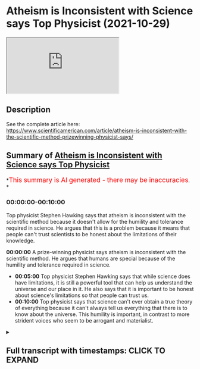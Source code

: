 # Atheism is Inconsistent with Science says Top Physicist (2021-10-29)

<iframe loading='lazy' allow='autoplay' src='https://www.youtube.com/embed/iCcA-kuASDQ'></iframe>

## Description

See the complete article here: <https://www.scientificamerican.com/article/atheism-is-inconsistent-with-the-scientific-method-prizewinning-physicist-says/>

## Summary of [Atheism is Inconsistent with Science says Top Physicist](https://www.youtube.com/watch?v=iCcA-kuASDQ)

\*<span style="color:red; font-size:125%">This summary is AI generated - there may be inaccuracies</span>. \*

### <a onclick="modifyYTiframeseektime('0')">00:00:00-00:10:00</a>

Top physicist Stephen Hawking says that atheism is inconsistent with the scientific method because it doesn't allow for the humility and tolerance required in science. He argues that this is a problem because it means that people can't trust scientists to be honest about the limitations of their knowledge.

**<a onclick="modifyYTiframeseektime('0')">00:00:00</a>** A prize-winning physicist says atheism is inconsistent with the scientific method. He argues that humans are special because of the humility and tolerance required in science.

*   **<a onclick="modifyYTiframeseektime('300')">00:05:00</a>** Top physicist Stephen Hawking says that while science does have limitations, it is still a powerful tool that can help us understand the universe and our place in it. He also says that it is important to be honest about science's limitations so that people can trust us.
*   **<a onclick="modifyYTiframeseektime('600')">00:10:00</a>** Top physicist says that science can't ever obtain a true theory of everything because it can't always tell us everything that there is to know about the universe. This humility is important, in contrast to more strident voices who seem to be arrogant and materialist.

<details><summary><h2>Full transcript with timestamps: CLICK TO EXPAND</h2></summary>

<a onclick="modifyYTiframeseektime('1')">0:00:01</a> atheism is inconsistent with the\ <a onclick="modifyYTiframeseektime('4')">0:00:04</a> scientific method a prize-winning\ <a onclick="modifyYTiframeseektime('7')">0:00:07</a> physicist says\ <a onclick="modifyYTiframeseektime('9')">0:00:09</a> in conversation with scientific american\ <a onclick="modifyYTiframeseektime('11')">0:00:11</a> the leading american journal the\ <a onclick="modifyYTiframeseektime('13')">0:00:13</a> templeton prize winner does not pull\ <a onclick="modifyYTiframeseektime('16')">0:00:16</a> punches on the limits of science the\ <a onclick="modifyYTiframeseektime('18')">0:00:18</a> value of humility and the irrationality\ <a onclick="modifyYTiframeseektime('22')">0:00:22</a> of non-belief\ <a onclick="modifyYTiframeseektime('24')">0:00:24</a> professor marcelo gleicer is a\ <a onclick="modifyYTiframeseektime('27')">0:00:27</a> theoretical physicist at dartmouth\ <a onclick="modifyYTiframeseektime('30')">0:00:30</a> college this is an elite academic\ <a onclick="modifyYTiframeseektime('32')">0:00:32</a> institution in the us\ <a onclick="modifyYTiframeseektime('34')">0:00:34</a> and a prolific science popularizer who\ <a onclick="modifyYTiframeseektime('37')">0:00:37</a> won the templeton prize\ <a onclick="modifyYTiframeseektime('39')">0:00:39</a> the award from the john templeton\ <a onclick="modifyYTiframeseektime('41')">0:00:41</a> foundation recognizes an individual\ <a onclick="modifyYTiframeseektime('44')">0:00:44</a> quote who has made an exceptional\ <a onclick="modifyYTiframeseektime('46')">0:00:46</a> contribution to affirming life's\ <a onclick="modifyYTiframeseektime('48')">0:00:48</a> spiritual dimension end quote its past\ <a onclick="modifyYTiframeseektime('52')">0:00:52</a> recipients include\ <a onclick="modifyYTiframeseektime('54')">0:00:54</a> sir martin rees the astronomer royal\ <a onclick="modifyYTiframeseektime('56')">0:00:56</a> here in the uk and freeman dyson\ <a onclick="modifyYTiframeseektime('60')">0:01:00</a> across his 35 year career in science\ <a onclick="modifyYTiframeseektime('63')">0:01:03</a> professor gleicer's research has covered\ <a onclick="modifyYTiframeseektime('66')">0:01:06</a> the early universe to the behavior of\ <a onclick="modifyYTiframeseektime('68')">0:01:08</a> fundamental particles and the origins of\ <a onclick="modifyYTiframeseektime('72')">0:01:12</a> life\ <a onclick="modifyYTiframeseektime('73')">0:01:13</a> but in awarding him\ <a onclick="modifyYTiframeseektime('75')">0:01:15</a> its most prestigious honor the templeton\ <a onclick="modifyYTiframeseektime('78')">0:01:18</a> foundation chiefly cited his status as a\ <a onclick="modifyYTiframeseektime('81')">0:01:21</a> leading public intellectual revealing\ <a onclick="modifyYTiframeseektime('84')">0:01:24</a> quote the historical philosophical and\ <a onclick="modifyYTiframeseektime('87')">0:01:27</a> cultural links between science the\ <a onclick="modifyYTiframeseektime('89')">0:01:29</a> humanities and spirituality\ <a onclick="modifyYTiframeseektime('93')">0:01:33</a> the journal scientific americans spoke\ <a onclick="modifyYTiframeseektime('95')">0:01:35</a> with professor glyser about the need for\ <a onclick="modifyYTiframeseektime('98')">0:01:38</a> humility in science why humans are\ <a onclick="modifyYTiframeseektime('100')">0:01:40</a> special\ <a onclick="modifyYTiframeseektime('102')">0:01:42</a> and the fundamental source of his\ <a onclick="modifyYTiframeseektime('104')">0:01:44</a> curiosity as a physicist\ <a onclick="modifyYTiframeseektime('107')">0:01:47</a> and the journal asked him which aspect\ <a onclick="modifyYTiframeseektime('109')">0:01:49</a> of your work do you think is most\ <a onclick="modifyYTiframeseektime('111')">0:01:51</a> relevant to the templeton foundation's\ <a onclick="modifyYTiframeseektime('114')">0:01:54</a> spiritual aims and he says probably my\ <a onclick="modifyYTiframeseektime('117')">0:01:57</a> belief in humility\ <a onclick="modifyYTiframeseektime('119')">0:01:59</a> i believe we should take a much humbler\ <a onclick="modifyYTiframeseektime('122')">0:02:02</a> approach to knowledge in the sense that\ <a onclick="modifyYTiframeseektime('124')">0:02:04</a> if you look carefully at the way science\ <a onclick="modifyYTiframeseektime('127')">0:02:07</a> works you'll see that yes it is\ <a onclick="modifyYTiframeseektime('129')">0:02:09</a> wonderful magnificent but it has limits\ <a onclick="modifyYTiframeseektime('133')">0:02:13</a> and this is a really important point he\ <a onclick="modifyYTiframeseektime('134')">0:02:14</a> makes i think\ <a onclick="modifyYTiframeseektime('136')">0:02:16</a> and we have to understand and respect\ <a onclick="modifyYTiframeseektime('138')">0:02:18</a> those limits\ <a onclick="modifyYTiframeseektime('140')">0:02:20</a> and by doing that we understand\ <a onclick="modifyYTiframeseektime('142')">0:02:22</a> understand how science advances\ <a onclick="modifyYTiframeseektime('144')">0:02:24</a> science becomes\ <a onclick="modifyYTiframeseektime('146')">0:02:26</a> really a deeply spiritual conversation\ <a onclick="modifyYTiframeseektime('149')">0:02:29</a> with the mysterious about all the things\ <a onclick="modifyYTiframeseektime('152')">0:02:32</a> we don't know\ <a onclick="modifyYTiframeseektime('154')">0:02:34</a> so that's one answer to your question he\ <a onclick="modifyYTiframeseektime('156')">0:02:36</a> says\ <a onclick="modifyYTiframeseektime('157')">0:02:37</a> and that has nothing to do with\ <a onclick="modifyYTiframeseektime('158')">0:02:38</a> organized religion obviously but it does\ <a onclick="modifyYTiframeseektime('160')">0:02:40</a> inform my position against atheism\ <a onclick="modifyYTiframeseektime('164')">0:02:44</a> i consider myself an agnostic he says\ <a onclick="modifyYTiframeseektime('168')">0:02:48</a> then he's asked why are you against\ <a onclick="modifyYTiframeseektime('170')">0:02:50</a> atheism it's very interesting\ <a onclick="modifyYTiframeseektime('172')">0:02:52</a> and he says i honestly think atheism is\ <a onclick="modifyYTiframeseektime('175')">0:02:55</a> inconsistent with the scientific method\ <a onclick="modifyYTiframeseektime('178')">0:02:58</a> what i mean by that is what is atheism\ <a onclick="modifyYTiframeseektime('182')">0:03:02</a> it's a statement a categorical statement\ <a onclick="modifyYTiframeseektime('185')">0:03:05</a> that expresses belief in non-belief\ <a onclick="modifyYTiframeseektime('189')">0:03:09</a> i don't believe even though i have no\ <a onclick="modifyYTiframeseektime('192')">0:03:12</a> evidence for or again simply i don't\ <a onclick="modifyYTiframeseektime('194')">0:03:14</a> believe period\ <a onclick="modifyYTiframeseektime('196')">0:03:16</a> it's a declaration\ <a onclick="modifyYTiframeseektime('198')">0:03:18</a> but in science we don't really do\ <a onclick="modifyYTiframeseektime('201')">0:03:21</a> declarations\ <a onclick="modifyYTiframeseektime('203')">0:03:23</a> we say okay you can have a hypothesis\ <a onclick="modifyYTiframeseektime('206')">0:03:26</a> you have to have some evidence\ <a onclick="modifyYTiframeseektime('208')">0:03:28</a> for or against that\ <a onclick="modifyYTiframeseektime('210')">0:03:30</a> and so an agnostic would say look i have\ <a onclick="modifyYTiframeseektime('213')">0:03:33</a> no evidence for god or any kind of god\ <a onclick="modifyYTiframeseektime('216')">0:03:36</a> what god first of all the maori gods or\ <a onclick="modifyYTiframeseektime('218')">0:03:38</a> the jewish christian or muslim god which\ <a onclick="modifyYTiframeseektime('221')">0:03:41</a> god is that\ <a onclick="modifyYTiframeseektime('223')">0:03:43</a> but on the other hand an agnostic would\ <a onclick="modifyYTiframeseektime('225')">0:03:45</a> acknowledge no right to make a final\ <a onclick="modifyYTiframeseektime('228')">0:03:48</a> statement about something he or she\ <a onclick="modifyYTiframeseektime('231')">0:03:51</a> doesn't know about\ <a onclick="modifyYTiframeseektime('233')">0:03:53</a> the absence of evidence is not evidence\ <a onclick="modifyYTiframeseektime('236')">0:03:56</a> of absence not all that\ <a onclick="modifyYTiframeseektime('238')">0:03:58</a> this positions me very much against all\ <a onclick="modifyYTiframeseektime('241')">0:04:01</a> of the new atheist guys even though i\ <a onclick="modifyYTiframeseektime('243')">0:04:03</a> want my message to be respectful of\ <a onclick="modifyYTiframeseektime('245')">0:04:05</a> people's beliefs and reasoning\ <a onclick="modifyYTiframeseektime('249')">0:04:09</a> and i think obviously the templeton\ <a onclick="modifyYTiframeseektime('251')">0:04:11</a> foundation likes all of this because\ <a onclick="modifyYTiframeseektime('253')">0:04:13</a> this is part of an emerging conversation\ <a onclick="modifyYTiframeseektime('257')">0:04:17</a> it's not just me it's a bunch of my\ <a onclick="modifyYTiframeseektime('259')">0:04:19</a> colleagues including the astrophysicist\ <a onclick="modifyYTiframeseektime('262')">0:04:22</a> adam frank\ <a onclick="modifyYTiframeseektime('264')">0:04:24</a> talking more and more about the relation\ <a onclick="modifyYTiframeseektime('267')">0:04:27</a> between science and spirituality very\ <a onclick="modifyYTiframeseektime('270')">0:04:30</a> interesting stuff\ <a onclick="modifyYTiframeseektime('271')">0:04:31</a> and then he comes to some fascinating\ <a onclick="modifyYTiframeseektime('273')">0:04:33</a> comments about our place in the universe\ <a onclick="modifyYTiframeseektime('276')">0:04:36</a> scientific american asks him so a\ <a onclick="modifyYTiframeseektime('278')">0:04:38</a> message of humility open-mindedness and\ <a onclick="modifyYTiframeseektime('281')">0:04:41</a> tolerance\ <a onclick="modifyYTiframeseektime('283')">0:04:43</a> other than in discussions of god where\ <a onclick="modifyYTiframeseektime('286')">0:04:46</a> else do you see the most important need\ <a onclick="modifyYTiframeseektime('288')">0:04:48</a> for this ethos\ <a onclick="modifyYTiframeseektime('290')">0:04:50</a> and the professor replies\ <a onclick="modifyYTiframeseektime('293')">0:04:53</a> you know i'm a rare earth kind of guy\ <a onclick="modifyYTiframeseektime('296')">0:04:56</a> i think our situation may be rather\ <a onclick="modifyYTiframeseektime('299')">0:04:59</a> special on a planetary or even galactic\ <a onclick="modifyYTiframeseektime('302')">0:05:02</a> scale\ <a onclick="modifyYTiframeseektime('303')">0:05:03</a> so when people talk about copernicus and\ <a onclick="modifyYTiframeseektime('306')">0:05:06</a> copernicanism the principle of\ <a onclick="modifyYTiframeseektime('308')">0:05:08</a> mediocrity that states we should expect\ <a onclick="modifyYTiframeseektime('311')">0:05:11</a> to be average and typical i say\ <a onclick="modifyYTiframeseektime('314')">0:05:14</a> you know what it's time to get beyond\ <a onclick="modifyYTiframeseektime('316')">0:05:16</a> that\ <a onclick="modifyYTiframeseektime('318')">0:05:18</a> when you look out there at the other\ <a onclick="modifyYTiframeseektime('319')">0:05:19</a> planets and the exoplanets that we can\ <a onclick="modifyYTiframeseektime('322')">0:05:22</a> make some sense of\ <a onclick="modifyYTiframeseektime('324')">0:05:24</a> when you look at the history of life on\ <a onclick="modifyYTiframeseektime('326')">0:05:26</a> earth you will realize this place called\ <a onclick="modifyYTiframeseektime('329')">0:05:29</a> earth is absolutely amazing\ <a onclick="modifyYTiframeseektime('333')">0:05:33</a> and maybe yes there are others out there\ <a onclick="modifyYTiframeseektime('335')">0:05:35</a> possibly who knows we certainly expect\ <a onclick="modifyYTiframeseektime('338')">0:05:38</a> so\ <a onclick="modifyYTiframeseektime('339')">0:05:39</a> but right now what we know\ <a onclick="modifyYTiframeseektime('341')">0:05:41</a> is that we have this world and we are\ <a onclick="modifyYTiframeseektime('343')">0:05:43</a> these amazing molecular machines\ <a onclick="modifyYTiframeseektime('346')">0:05:46</a> capable of self-awareness\ <a onclick="modifyYTiframeseektime('349')">0:05:49</a> and all that makes us very special\ <a onclick="modifyYTiframeseektime('352')">0:05:52</a> indeed\ <a onclick="modifyYTiframeseektime('354')">0:05:54</a> and we know for a fact that there will\ <a onclick="modifyYTiframeseektime('356')">0:05:56</a> be no other humans in the universe there\ <a onclick="modifyYTiframeseektime('359')">0:05:59</a> may be some humanoids out there\ <a onclick="modifyYTiframeseektime('361')">0:06:01</a> somewhere\ <a onclick="modifyYTiframeseektime('362')">0:06:02</a> we are but we are unique products of our\ <a onclick="modifyYTiframeseektime('365')">0:06:05</a> single\ <a onclick="modifyYTiframeseektime('366')">0:06:06</a> small planet's long history he says\ <a onclick="modifyYTiframeseektime('370')">0:06:10</a> the point is this to understand modern\ <a onclick="modifyYTiframeseektime('372')">0:06:12</a> science within this framework is to put\ <a onclick="modifyYTiframeseektime('375')">0:06:15</a> humanity back into a kind of moral\ <a onclick="modifyYTiframeseektime('378')">0:06:18</a> center of the universe in which we have\ <a onclick="modifyYTiframeseektime('381')">0:06:21</a> the moral duty to preserve this planet\ <a onclick="modifyYTiframeseektime('384')">0:06:24</a> and its life with everything that we've\ <a onclick="modifyYTiframeseektime('387')">0:06:27</a> got because we understand how rare this\ <a onclick="modifyYTiframeseektime('390')">0:06:30</a> whole game is\ <a onclick="modifyYTiframeseektime('391')">0:06:31</a> and that for all practical purposes we\ <a onclick="modifyYTiframeseektime('394')">0:06:34</a> are alone\ <a onclick="modifyYTiframeseektime('395')">0:06:35</a> for now anyways\ <a onclick="modifyYTiframeseektime('397')">0:06:37</a> we have to do this\ <a onclick="modifyYTiframeseektime('399')">0:06:39</a> and then the uh scientific american says\ <a onclick="modifyYTiframeseektime('402')">0:06:42</a> to him\ <a onclick="modifyYTiframeseektime('403')">0:06:43</a> let me play devil's advocate for a\ <a onclick="modifyYTiframeseektime('405')">0:06:45</a> moment only because earlier you refer to\ <a onclick="modifyYTiframeseektime('407')">0:06:47</a> the value of humility in science\ <a onclick="modifyYTiframeseektime('411')">0:06:51</a> some would say now is not the time to be\ <a onclick="modifyYTiframeseektime('413')">0:06:53</a> humble given the rise the rising tide of\ <a onclick="modifyYTiframeseektime('416')">0:06:56</a> active open hostility to science and\ <a onclick="modifyYTiframeseektime('420')">0:07:00</a> objectivity around the globe\ <a onclick="modifyYTiframeseektime('422')">0:07:02</a> how would you respond to that\ <a onclick="modifyYTiframeseektime('425')">0:07:05</a> and he replies\ <a onclick="modifyYTiframeseektime('426')">0:07:06</a> this is of course something people have\ <a onclick="modifyYTiframeseektime('428')">0:07:08</a> already told me\ <a onclick="modifyYTiframeseektime('430')">0:07:10</a> and are you really sure you want to say\ <a onclick="modifyYTiframeseektime('432')">0:07:12</a> these things they say\ <a onclick="modifyYTiframeseektime('434')">0:07:14</a> and my answer is yes absolutely\ <a onclick="modifyYTiframeseektime('438')">0:07:18</a> there is a difference between science\ <a onclick="modifyYTiframeseektime('440')">0:07:20</a> and what we can call scientism\ <a onclick="modifyYTiframeseektime('443')">0:07:23</a> which is the notion that science can\ <a onclick="modifyYTiframeseektime('445')">0:07:25</a> solve all problems and this is a really\ <a onclick="modifyYTiframeseektime('447')">0:07:27</a> important point i think he makes\ <a onclick="modifyYTiframeseektime('449')">0:07:29</a> to a large extent it is not science but\ <a onclick="modifyYTiframeseektime('451')">0:07:31</a> rather how humanity has used science\ <a onclick="modifyYTiframeseektime('454')">0:07:34</a> that has put us in our present\ <a onclick="modifyYTiframeseektime('456')">0:07:36</a> difficulties\ <a onclick="modifyYTiframeseektime('458')">0:07:38</a> because most people in general have no\ <a onclick="modifyYTiframeseektime('460')">0:07:40</a> awareness of what science can and cannot\ <a onclick="modifyYTiframeseektime('464')">0:07:44</a> do\ <a onclick="modifyYTiframeseektime('465')">0:07:45</a> so they misuse it and they do not think\ <a onclick="modifyYTiframeseektime('468')">0:07:48</a> about science in a more pluralistic way\ <a onclick="modifyYTiframeseektime('471')">0:07:51</a> so okay you're going to develop a\ <a onclick="modifyYTiframeseektime('473')">0:07:53</a> self-driving car good\ <a onclick="modifyYTiframeseektime('476')">0:07:56</a> but how will that car handle hard\ <a onclick="modifyYTiframeseektime('479')">0:07:59</a> choices like whether to prioritize the\ <a onclick="modifyYTiframeseektime('481')">0:08:01</a> lives of its occupants or the lives of\ <a onclick="modifyYTiframeseektime('484')">0:08:04</a> pedestrian bystanders\ <a onclick="modifyYTiframeseektime('487')">0:08:07</a> is it going to be just the technologists\ <a onclick="modifyYTiframeseektime('489')">0:08:09</a> from google who decides let us hope not\ <a onclick="modifyYTiframeseektime('492')">0:08:12</a> and i say amen to that\ <a onclick="modifyYTiframeseektime('495')">0:08:15</a> you have to talk to philosophers you\ <a onclick="modifyYTiframeseektime('497')">0:08:17</a> have to talk to ethicists and i say we\ <a onclick="modifyYTiframeseektime('499')">0:08:19</a> need to talk to theologians too\ <a onclick="modifyYTiframeseektime('502')">0:08:22</a> and to not understand that he says to\ <a onclick="modifyYTiframeseektime('505')">0:08:25</a> say that science has all the answers to\ <a onclick="modifyYTiframeseektime('507')">0:08:27</a> me is just nonsense\ <a onclick="modifyYTiframeseektime('511')">0:08:31</a> we cannot presume that we are going to\ <a onclick="modifyYTiframeseektime('513')">0:08:33</a> solve all the problems of the world by\ <a onclick="modifyYTiframeseektime('515')">0:08:35</a> using a strict scientific approach\ <a onclick="modifyYTiframeseektime('519')">0:08:39</a> it will not be the case and it has never\ <a onclick="modifyYTiframeseektime('522')">0:08:42</a> ever been the case because the world is\ <a onclick="modifyYTiframeseektime('524')">0:08:44</a> too complex and science has\ <a onclick="modifyYTiframeseektime('527')">0:08:47</a> methodological powers as well as\ <a onclick="modifyYTiframeseektime('530')">0:08:50</a> methodological limitations\ <a onclick="modifyYTiframeseektime('534')">0:08:54</a> and so what do i say i say be honest i'm\ <a onclick="modifyYTiframeseektime('537')">0:08:57</a> going to be honest about the powers of\ <a onclick="modifyYTiframeseektime('538')">0:08:58</a> science so that people can actually\ <a onclick="modifyYTiframeseektime('541')">0:09:01</a> believe me for my honesty and\ <a onclick="modifyYTiframeseektime('543')">0:09:03</a> transparency\ <a onclick="modifyYTiframeseektime('545')">0:09:05</a> if you don't want to be honest and\ <a onclick="modifyYTiframeseektime('547')">0:09:07</a> transparent you're just going to become\ <a onclick="modifyYTiframeseektime('549')">0:09:09</a> a liar like everyone else\ <a onclick="modifyYTiframeseektime('551')">0:09:11</a> which is why i get upset he says by\ <a onclick="modifyYTiframeseektime('554')">0:09:14</a> misstatements like when you have\ <a onclick="modifyYTiframeseektime('557')">0:09:17</a> scientists stephen hawking the british\ <a onclick="modifyYTiframeseektime('560')">0:09:20</a> scientist and lawrence krauss among them\ <a onclick="modifyYTiframeseektime('563')">0:09:23</a> the american physicist claiming we have\ <a onclick="modifyYTiframeseektime('565')">0:09:25</a> solved the problem of the origin of the\ <a onclick="modifyYTiframeseektime('567')">0:09:27</a> universe or that string theory is\ <a onclick="modifyYTiframeseektime('569')">0:09:29</a> correct and that the final theory of\ <a onclick="modifyYTiframeseektime('572')">0:09:32</a> everything is at hand\ <a onclick="modifyYTiframeseektime('575')">0:09:35</a> such statements are bogus\ <a onclick="modifyYTiframeseektime('579')">0:09:39</a> so i feel as if i am a guardian for the\ <a onclick="modifyYTiframeseektime('582')">0:09:42</a> integrity of science right now someone\ <a onclick="modifyYTiframeseektime('584')">0:09:44</a> you can trust because this person is\ <a onclick="modifyYTiframeseektime('587')">0:09:47</a> open and honest enough to admit that the\ <a onclick="modifyYTiframeseektime('590')">0:09:50</a> scientific enterprise has limitations\ <a onclick="modifyYTiframeseektime('593')">0:09:53</a> which doesn't mean it's weak he says\ <a onclick="modifyYTiframeseektime('597')">0:09:57</a> and then finally very interesting\ <a onclick="modifyYTiframeseektime('599')">0:09:59</a> paragraph\ <a onclick="modifyYTiframeseektime('600')">0:10:00</a> you mentioned string theory says the\ <a onclick="modifyYTiframeseektime('602')">0:10:02</a> editor of the journal and your\ <a onclick="modifyYTiframeseektime('604')">0:10:04</a> skepticism about the notion of a final\ <a onclick="modifyYTiframeseektime('607')">0:10:07</a> theory of everything\ <a onclick="modifyYTiframeseektime('610')">0:10:10</a> where does this skepticism come from\ <a onclick="modifyYTiframeseektime('612')">0:10:12</a> that's a very important point he said\ <a onclick="modifyYTiframeseektime('614')">0:10:14</a> and our professor replies\ <a onclick="modifyYTiframeseektime('616')">0:10:16</a> it is impossible for science to obtain a\ <a onclick="modifyYTiframeseektime('619')">0:10:19</a> true theory of everything\ <a onclick="modifyYTiframeseektime('622')">0:10:22</a> and the reason for that is\ <a onclick="modifyYTiframeseektime('624')">0:10:24</a> epistemological epistemologies to do\ <a onclick="modifyYTiframeseektime('626')">0:10:26</a> with knowledge how we understand\ <a onclick="modifyYTiframeseektime('628')">0:10:28</a> the world around us\ <a onclick="modifyYTiframeseektime('630')">0:10:30</a> basically he says the way we acquire\ <a onclick="modifyYTiframeseektime('632')">0:10:32</a> information about the world is through\ <a onclick="modifyYTiframeseektime('634')">0:10:34</a> measurement\ <a onclick="modifyYTiframeseektime('636')">0:10:36</a> it's through instruments right and\ <a onclick="modifyYTiframeseektime('639')">0:10:39</a> because of that our measurements and\ <a onclick="modifyYTiframeseektime('641')">0:10:41</a> instruments are always going to tell us\ <a onclick="modifyYTiframeseektime('643')">0:10:43</a> uh a lot of stuff\ <a onclick="modifyYTiframeseektime('645')">0:10:45</a> but they are going to leave stuff out\ <a onclick="modifyYTiframeseektime('650')">0:10:50</a> and we cannot possibly ever think that\ <a onclick="modifyYTiframeseektime('652')">0:10:52</a> we could have a theory of everything\ <a onclick="modifyYTiframeseektime('655')">0:10:55</a> because we cannot ever think that we\ <a onclick="modifyYTiframeseektime('657')">0:10:57</a> know everything that there is to know\ <a onclick="modifyYTiframeseektime('660')">0:11:00</a> about the universe\ <a onclick="modifyYTiframeseektime('662')">0:11:02</a> now that's the end of the quote i think\ <a onclick="modifyYTiframeseektime('665')">0:11:05</a> it's very interesting because science\ <a onclick="modifyYTiframeseektime('666')">0:11:06</a> can't tell us about many really\ <a onclick="modifyYTiframeseektime('669')">0:11:09</a> important things it can't tell us what\ <a onclick="modifyYTiframeseektime('671')">0:11:11</a> is truth what is beauty how should i be\ <a onclick="modifyYTiframeseektime('674')">0:11:14</a> a good person what is right and wrong\ <a onclick="modifyYTiframeseektime('678')">0:11:18</a> how should i live my life is there life\ <a onclick="modifyYTiframeseektime('681')">0:11:21</a> after death even is there a creator of\ <a onclick="modifyYTiframeseektime('684')">0:11:24</a> the universe it can't prove that\ <a onclick="modifyYTiframeseektime('686')">0:11:26</a> mathematically or through measurements\ <a onclick="modifyYTiframeseektime('688')">0:11:28</a> there are other ways perhaps it could we\ <a onclick="modifyYTiframeseektime('690')">0:11:30</a> can understand that truth\ <a onclick="modifyYTiframeseektime('692')">0:11:32</a> so i think his emphasis on humility in\ <a onclick="modifyYTiframeseektime('696')">0:11:36</a> science is really important and it\ <a onclick="modifyYTiframeseektime('698')">0:11:38</a> strikes a beautiful note compared to\ <a onclick="modifyYTiframeseektime('700')">0:11:40</a> more strident voices uh who have\ <a onclick="modifyYTiframeseektime('703')">0:11:43</a> mentioned who uh come across as very uh\ <a onclick="modifyYTiframeseektime('706')">0:11:46</a> arrogant and materialist and\ <a onclick="modifyYTiframeseektime('707')">0:11:47</a> reductionist in their approach to life\ <a onclick="modifyYTiframeseektime('710')">0:11:50</a> the universe and everything anyway i'll\ <a onclick="modifyYTiframeseektime('713')">0:11:53</a> put a link to\ <a onclick="modifyYTiframeseektime('714')">0:11:54</a> the article in the description below\ <a onclick="modifyYTiframeseektime('717')">0:11:57</a> until next time

</details>
